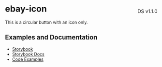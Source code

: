 <h1 style="display: flex; justify-content: space-between; align-items: center;">
    <span>
        ebay-icon
    </span>
    <span style="font-weight: normal; font-size: medium; margin-bottom: -15px;">
        DS v1.1.0
    </span>
</h1>

This is a circular button with an icon only.

## Examples and Documentation

-   [Storybook](https://ebay.github.io/ebayui-core/?path=/story/buttons-ebay-icon-button)
-   [Storybook Docs](https://ebay.github.io/ebayui-core/?path=/docs/buttons-ebay-icon-button)
-   [Code Examples](https://github.com/eBay/ebayui-core/tree/master/src/components/ebay-icon-button/examples)
